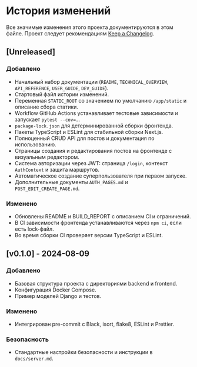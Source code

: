 # История изменений

Все значимые изменения этого проекта документируются в этом файле.
Проект следует рекомендациям [Keep a Changelog](https://keepachangelog.com/ru/1.0.0/).

## [Unreleased]

### Добавлено

- Начальный набор документации (`README`, `TECHNICAL_OVERVIEW`, `API_REFERENCE`, `USER_GUIDE`, `DEV_GUIDE`).
- Стартовый файл истории изменений.
- Переменная `STATIC_ROOT` со значением по умолчанию `/app/static` и описание сбора статики.
- Workflow GitHub Actions устанавливает тестовые зависимости и запускает `pytest --cov=.`.
- `package-lock.json` для детерминированной сборки фронтенда.
- Пакеты TypeScript и ESLint для стабильной сборки Next.js.
- Полноценный CRUD API для постов и документация по использованию.
- Страницы создания и редактирования постов на фронтенде с визуальным редактором.
- Система авторизации через JWT: страница `/login`, контекст `AuthContext` и защита маршрутов.
- Автоматическое создание суперпользователя при первом запуске.
- Дополнительные документы `AUTH_PAGES.md` и `POST_EDIT_CREATE_PAGE.md`.

### Изменено

- Обновлены README и BUILD_REPORT с описанием CI и ограничений.
- В CI зависимости фронтенда устанавливаются через `npm ci`, если есть lock-файл.
- Во время сборки CI проверяет версии TypeScript и ESLint.

## [v0.1.0] - 2024-08-09

### Добавлено

- Базовая структура проекта с директориями backend и frontend.
- Конфигурация Docker Compose.
- Пример моделей Django и тестов.

### Изменено

- Интегрирован pre-commit с Black, isort, flake8, ESLint и Prettier.

### Безопасность

- Стандартные настройки безопасности и инструкции в `docs/server.md`.

